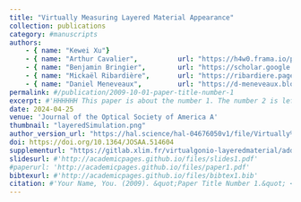 ```yaml
---
title: "Virtually Measuring Layered Material Appearance"
collection: publications
category: #manuscripts
authors:
    - { name: "Kewei Xu"}
    - { name: "Arthur Cavalier",          url: "https://h4w0.frama.io/pages/"}
    - { name: "Benjamin Bringier",        url: "https://scholar.google.com/citations?user=jhn3hZwAAAAJ&hl=en"}
    - { name: "Mickaël Ribardière",       url: "https://ribardiere.pages.xlim.fr/" }
    - { name: "Daniel Meneveaux",         url: "https://d-meneveaux.blogspot.com/" }
permalink: #/publication/2009-10-01-paper-title-number-1
excerpt: #'HHHHHH This paper is about the number 1. The number 2 is left for future work.'
date: 2024-04-25
venue: 'Journal of the Optical Society of America A'
thumbnail: "layeredSimulation.png"
author_version_url: "https://hal.science/hal-04676050v1/file/Virtually%20Measuring%20Layered%20Material%20Appearance%20%28author%20version%29.pdf"
doi: https://doi.org/10.1364/JOSAA.514604
supplementurl: "https://gitlab.xlim.fr/virtualgonio-layeredmaterial/additionnal_results_josaa"
slidesurl: #'http://academicpages.github.io/files/slides1.pdf'
#paperurl: 'http://academicpages.github.io/files/paper1.pdf'
bibtexurl: #'http://academicpages.github.io/files/bibtex1.bib'
citation: #'Your Name, You. (2009). &quot;Paper Title Number 1.&quot; <i>Journal 1</i>. 1(1).'
---
```

<!-- The contents above will be part of a list of publications, if the user clicks the link for the publication than the contents of section will be rendered as a full page, allowing you to provide more information about the paper for the reader. When publications are displayed as a single page, the contents of the above "citation" field will automatically be included below this section in a smaller font. -->
